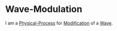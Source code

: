 # Wave-Modulation

I am a [Physical-Process](10000042.md) for [Modification](600164.md) of a [Wave](60156.md).
